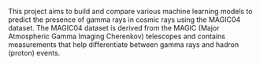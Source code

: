 This project aims to build and compare various machine learning models to predict the presence of gamma rays in cosmic rays using the MAGIC04 dataset. The MAGIC04 dataset is derived from the MAGIC (Major Atmospheric Gamma Imaging Cherenkov) telescopes and contains measurements that help differentiate between gamma rays and hadron (proton) events.
